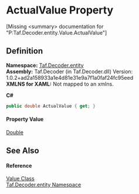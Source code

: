 # ActualValue Property


\[Missing &lt;summary&gt; documentation for "P:Taf.Decoder.entity.Value.ActualValue"\]



## Definition
**Namespace:** <a href="N_Taf_Decoder_entity.md">Taf.Decoder.entity</a>  
**Assembly:** Taf.Decoder (in Taf.Decoder.dll) Version: 1.0.2+ad2a158933a1e4d81e31e9a7f1a0faf24fc95eed  
**XMLNS for XAML:** Not mapped to an xmlns.

**C#**
``` C#
public double ActualValue { get; }
```



#### Property Value
<a href="https://learn.microsoft.com/dotnet/api/system.double" target="_blank" rel="noopener noreferrer">Double</a>

## See Also


#### Reference
<a href="T_Taf_Decoder_entity_Value.md">Value Class</a>  
<a href="N_Taf_Decoder_entity.md">Taf.Decoder.entity Namespace</a>  
